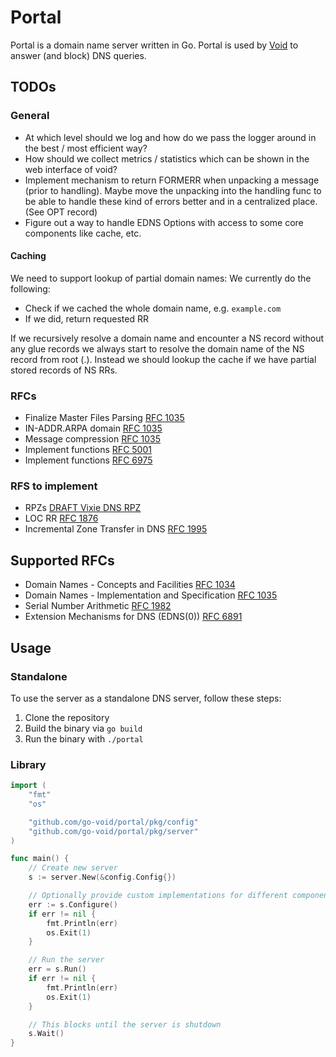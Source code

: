 # Portal

Portal is a domain name server written in Go. Portal is used by [Void](https://github.com/go-void/void) to answer (and
block) DNS queries.

## TODOs

### General

- At which level should we log and how do we pass the logger around in the best / most efficient way?
- How should we collect metrics / statistics which can be shown in the web interface of void?
- Implement mechanism to return FORMERR when unpacking a message (prior to handling). Maybe move the unpacking into the
  handling func to be able to handle these kind of errors better and in a centralized place. (See OPT record)
- Figure out a way to handle EDNS Options with access to some core components like cache, etc.

#### Caching 

We need to support lookup of partial domain names: We currently do the following:

- Check if we cached the whole domain name, e.g. `example.com`
- If we did, return requested RR

If we recursively resolve a domain name and encounter a NS record without any glue records we always start to resolve
the domain name of the NS record from root (.). Instead we should lookup the cache if we have partial stored records of
NS RRs.

### RFCs

- Finalize Master Files Parsing [RFC 1035](https://datatracker.ietf.org/doc/html/rfc1035#section-5)
- IN-ADDR.ARPA domain [RFC 1035](https://datatracker.ietf.org/doc/html/rfc1035#section-3.5)
- Message compression [RFC 1035](https://datatracker.ietf.org/doc/html/rfc1035#section-4.1.4)
- Implement functions [RFC 5001](https://datatracker.ietf.org/doc/html/rfc5001)
- Implement functions [RFC 6975](https://datatracker.ietf.org/doc/html/rfc6975)

### RFS to implement

- RPZs [DRAFT Vixie DNS RPZ](https://datatracker.ietf.org/doc/html/draft-vixie-dns-rpz-00)
- LOC RR [RFC 1876](https://datatracker.ietf.org/doc/html/rfc1876)
- Incremental Zone Transfer in DNS [RFC 1995](https://datatracker.ietf.org/doc/html/rfc1995)

## Supported RFCs

- Domain Names - Concepts and Facilities [RFC 1034](https://datatracker.ietf.org/doc/html/rfc1034)
- Domain Names - Implementation and Specification [RFC 1035](https://datatracker.ietf.org/doc/html/rfc1035)
- Serial Number Arithmetic [RFC 1982](https://datatracker.ietf.org/doc/html/rfc1982)
- Extension Mechanisms for DNS (EDNS(0)) [RFC 6891](https://datatracker.ietf.org/doc/html/rfc6891)

## Usage

### Standalone

To use the server as a standalone DNS server, follow these steps:

1. Clone the repository
2. Build the binary via `go build`
3. Run the binary with `./portal`

### Library

```go
import (
    "fmt"
    "os"

    "github.com/go-void/portal/pkg/config"
    "github.com/go-void/portal/pkg/server"
)

func main() {
    // Create new server
    s := server.New(&config.Config{})

    // Optionally provide custom implementations for different components via
    err := s.Configure()
    if err != nil {
        fmt.Println(err)
        os.Exit(1)
    }

    // Run the server
    err = s.Run()
    if err != nil {
        fmt.Println(err)
        os.Exit(1)
    }

    // This blocks until the server is shutdown
    s.Wait()
}
```